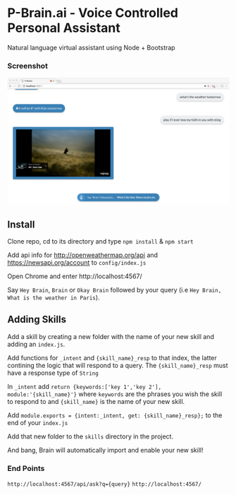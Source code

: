 # P-Brain.ai - Voice Controlled Personal Assistant

Natural language virtual assistant using Node + Bootstrap

### Screenshot

![alt tag](app_screenshot.png)

## Install

Clone repo, cd to its directory and type `npm install` & `npm start`

Add api info for http://openweathermap.org/api and https://newsapi.org/account to `config/index.js`

Open Chrome and enter http://localhost:4567/

Say `Hey Brain`, `Brain` or `Okay Brain` followed by your query (i.e `Hey Brain, What is the weather in Paris`).

## Adding Skills

Add a skill by creating a new folder with the name of your new skill and adding an `index.js`. 

Add functions for `_intent` and `{skill_name}_resp` to that index, the latter contining the logic that will respond to a query. The `{skill_name}_resp` must have a response type of `String`

In `_intent` add `return {keywords:['key 1','key 2'], module:'{skill_name}'}` where `keywords` are the phrases you wish the skill to respond to and `{skill_name}` is the name of your new skill.

Add `module.exports = {intent:_intent, get: {skill_name}_resp};` to the end of your `index.js`

Add that new folder to the `skills` directory in the project.

And bang, Brain will automatically import and enable your new skill!


### End Points
`http://localhost:4567/api/ask?q={query}`
`http://localhost:4567/`
